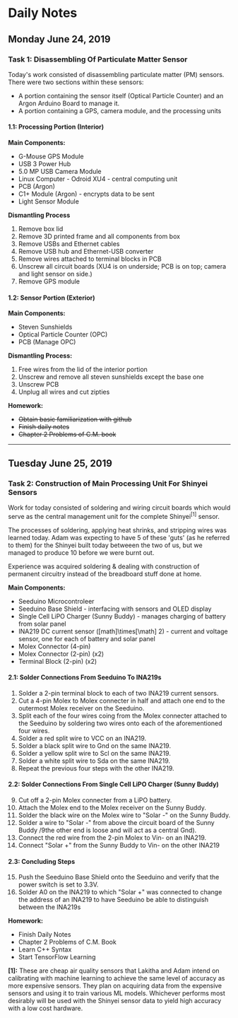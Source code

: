 # Daily Notes

## Monday June 24, 2019

### Task 1: Disassembling Of Particulate Matter Sensor

Today's work consisted of disassembling particulate matter (PM) sensors. There were two sections within these sensors:

- A portion containing the sensor itself (Optical Particle Counter) and an Argon Arduino Board to manage it.
- A portion containing a GPS, camera module, and the processing units

#### 1.1: Processing Portion (Interior)

**Main Components:**

- G-Mouse GPS Module
- USB 3 Power Hub
- 5.0 MP USB Camera Module
- Linux Computer - Odroid XU4 - central computing unit
- PCB (Argon)
- C1+ Module (Argon) - encrypts data to be sent
- Light Sensor Module

**Dismantling Process**

1. Remove box lid
2. Remove 3D printed frame and all components from box
3. Remove USBs and Ethernet cables
4. Remove USB hub and Ethernet-USB converter
5. Remove wires attached to terminal blocks in PCB
5. Unscrew all circuit boards (XU4 is on underside; PCB is on top; camera and light sensor on side.)
6. Remove GPS module

#### 1.2: Sensor Portion (Exterior)

**Main Components:**

- Steven Sunshields
- Optical Particle Counter (OPC)
- PCB (Manage OPC)

**Dismantling Process:**
1. Free wires from the lid of the interior portion
3. Unscrew and remove all steven sunshields except the base one
4. Unscrew PCB
5. Unplug all wires and cut zipties

**Homework:**
- ~~Obtain basic familiarization with github~~
- ~~Finish daily notes~~
- ~~Chapter 2 Problems of C.M. book~~

___

## Tuesday June 25, 2019

### Task 2: Construction of Main Processing Unit For Shinyei Sensors

Work for today consisted of soldering and wiring circuit boards which would serve as the central management unit for the complete Shinyei<sup>[1]</sup> sensor.

The processes of soldering, applying heat shrinks, and stripping wires was learned today. Adam was expecting to have 5 of these 'guts' (as he referred to them) for the Shinyei built today betweeen the two of us, but we managed to produce 10 before we were burnt out.

Experience was acquired soldering & dealing with construction of permanent circuitry instead of the breadboard stuff done at home.


**Main Components:**
- Seeduino Microcontroleer
- Seeduino Base Shield - interfacing with sensors and OLED display
- Single Cell LiPO Charger (Sunny Buddy) - manages charging of battery from solar panel
- INA219 DC current sensor ([math]\times[\math] 2) - current and voltage sensor, one for each of battery and solar panel
- Molex Connector (4-pin)
- Molex Connector (2-pin) (x2)
- Terminal Block (2-pin) (x2)

#### 2.1: Solder Connections From Seeduino To INA219s

1. Solder a 2-pin terminal block to each of two INA219 current sensors.
2. Cut a 4-pin Molex to Molex connecter in half and attach one end to the outermost Molex receiver on the Seeduino.
3. Split each of the four wires coing from the Molex connecter attached to the Seeduino by soldering two wires onto each of the aforementioned four wires.
4. Solder a red split wire to VCC on an INA219.
5. Solder a black split wire to Gnd on the same INA219.
6. Solder a yellow split wire to Scl on the same INA219.
7. Solder a white split wire to Sda on the same INA219.
8. Repeat the previous four steps with the other INA219.

#### 2.2: Solder Connections From Single Cell LiPO Charger (Sunny Buddy)

9. Cut off a 2-pin Molex connecter from a LiPO battery.
10. Attach the Molex end to the Molex receiver on the Sunny Buddy.
11. Solder the black wire on the Molex wire to "Solar -" on the Sunny Buddy.
12. Solder a wire to "Solar -" from above the circuit board of the Sunny Buddy /9the other end is loose and will act as a central Gnd).
13. Connect the red wire from the 2-pin Molex to Vin- on an INA219.
14. Connect "Solar +" from the Sunny Buddy to Vin- on the other INA219

#### 2.3: Concluding Steps 

15. Push the Seeduino Base Shield onto the Seeduino and verify that the power switch is set to 3.3V.
16. Solder A0 on the INA219 to which "Solar +" was connected to change the address of an INA219 to have Seeduino be able to distinguish between the INA219s

**Homework:**
- Finish Daily Notes
- Chapter 2 Problems of C.M. Book
- Learn C++ Syntax
- Start TensorFlow Learning

**[1]:** These are cheap air quality sensors that Lakitha and Adam intend on calibrating with machine learning to achieve the same level of accuracy as more expensive sensors. They plan on acquiring data from the expensive sensors and using it to train various ML models. Whichever performs most desirably will be used with the Shinyei sensor data to yield high accuracy with a low cost hardware.
